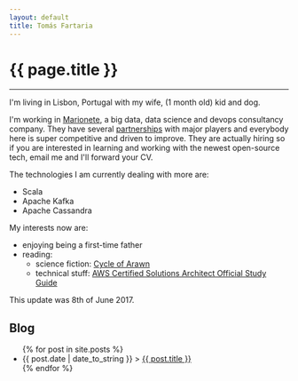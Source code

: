 ```yaml
---
layout: default
title: Tomás Fartaria
---    		
```

# {{ page.title }}

***

I'm living in Lisbon, Portugal with my wife, (1 month old) kid and dog.

I'm working in [Marionete]("https://marionete.co.uk/"), a big data, data science and devops consultancy company. They have several [partnerships]("https://marionete.co.uk/company/#partners") with major players and everybody here is super competitive and driven to improve. 
They are actually hiring so if you are interested in learning and working with the newest open-source tech, email me and I'll forward your CV.</p>

The technologies I am currently dealing with more are:
* Scala
* Apache Kafka
* Apache Cassandra

My interests now are:
* enjoying being a first-time father
* reading:
  * science fiction: [Cycle of Arawn]("https://www.goodreads.com/book/show/23359401-the-cycle-of-arawn?ac=1&from_search=true")
  * technical stuff: [AWS Certified Solutions Architect Official Study Guide]("https://www.safaribooksonline.com/library/view/aws-certified-solutions/9781119138556/")


This update was 8th of June 2017.

## Blog
<ul class="posts">
    {% for post in site.posts %}
        <li>
            <span>{{ post.date | date_to_string }}</span> > <a href="{{ post.url }}" title="{{ post.title }}">{{ post.title }}</a>
        </li>
    {% endfor %}
</ul>


